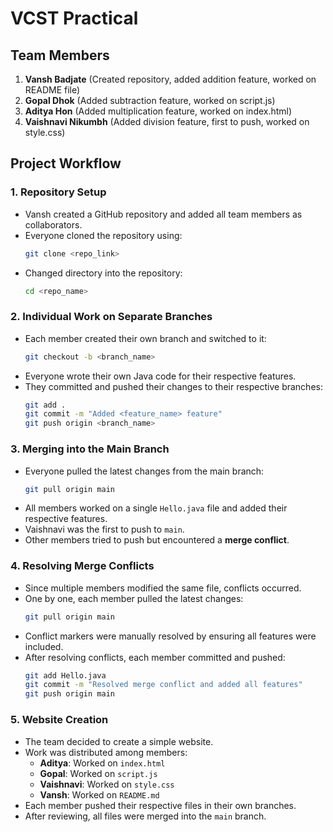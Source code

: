 # **VCST Practical**

## **Team Members**

1. **Vansh Badjate** (Created repository, added addition feature, worked on README file)
2. **Gopal Dhok** (Added subtraction feature, worked on script.js)
3. **Aditya Hon** (Added multiplication feature, worked on index.html)
4. **Vaishnavi Nikumbh** (Added division feature, first to push, worked on style.css)

## **Project Workflow**

### **1. Repository Setup**

- Vansh created a GitHub repository and added all team members as collaborators.
- Everyone cloned the repository using:
  ```sh
  git clone <repo_link>
  ```
- Changed directory into the repository:
  ```sh
  cd <repo_name>
  ```

### **2. Individual Work on Separate Branches**

- Each member created their own branch and switched to it:
  ```sh
  git checkout -b <branch_name>
  ```
- Everyone wrote their own Java code for their respective features.
- They committed and pushed their changes to their respective branches:
  ```sh
  git add .
  git commit -m "Added <feature_name> feature"
  git push origin <branch_name>
  ```

### **3. Merging into the Main Branch**

- Everyone pulled the latest changes from the main branch:
  ```sh
  git pull origin main
  ```
- All members worked on a single `Hello.java` file and added their respective features.
- Vaishnavi was the first to push to `main`.
- Other members tried to push but encountered a **merge conflict**.

### **4. Resolving Merge Conflicts**

- Since multiple members modified the same file, conflicts occurred.
- One by one, each member pulled the latest changes:
  ```sh
  git pull origin main
  ```
- Conflict markers were manually resolved by ensuring all features were included.
- After resolving conflicts, each member committed and pushed:
  ```sh
  git add Hello.java
  git commit -m "Resolved merge conflict and added all features"
  git push origin main
  ```

### **5. Website Creation**

- The team decided to create a simple website.
- Work was distributed among members:
  - **Aditya**: Worked on `index.html`
  - **Gopal**: Worked on `script.js`
  - **Vaishnavi**: Worked on `style.css`
  - **Vansh**: Worked on `README.md`
- Each member pushed their respective files in their own branches.
- After reviewing, all files were merged into the `main` branch.

